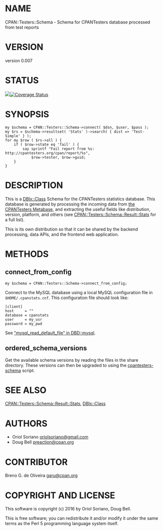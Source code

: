# NAME

CPAN::Testers::Schema - Schema for CPANTesters database processed from test reports

# VERSION

version 0.007

# STATUS

<a href="https://travis-ci.org/cpan-testers/cpantesters-schema"><img src="https://travis-ci.org/cpan-testers/cpantesters-schema.svg?branch=master"></a><a href="https://coveralls.io/r/cpan-testers/cpantesters-schema"><img src="https://coveralls.io/repos/cpan-testers/cpantesters-schema/badge.png" alt="Coverage Status" /></a>

# SYNOPSIS

    my $schema = CPAN::Testers::Schema->connect( $dsn, $user, $pass );
    my $rs = $schema->resultset( 'Stats' )->search( { dist => 'Test-Simple' } );
    for my $row ( $rs->all ) {
        if ( $row->state eq 'fail' ) {
            say sprintf "Fail report from %s: http://cpantesters.org/cpan/report/%s",
                $row->tester, $row->guid;
        }
    }

# DESCRIPTION

This is a [DBIx::Class](https://metacpan.org/pod/DBIx::Class) Schema for the CPANTesters statistics database.
This database is generated by processing the incoming data from [the
CPANTesters Metabase](http://metabase.cpantesters.org), and extracting
the useful fields like distribution, version, platform, and others (see
[CPAN::Testers::Schema::Result::Stats](https://metacpan.org/pod/CPAN::Testers::Schema::Result::Stats) for a full list).

This is its own distribution so that it can be shared by the backend
processing, data APIs, and the frontend web application.

# METHODS

## connect\_from\_config

    my $schema = CPAN::Testers::Schema->connect_from_config;

Connect to the MySQL database using a local MySQL configuration file
in `$HOME/.cpanstats.cnf`. This configuration file should look like:

    [client]
    host     = ""
    database = cpanstats
    user     = my_usr
    password = my_pwd

See ["mysql\_read\_default\_file" in DBD::mysql](https://metacpan.org/pod/DBD::mysql#mysql_read_default_file).

## ordered\_schema\_versions

Get the available schema versions by reading the files in the share
directory. These versions can then be upgraded to using the
[cpantesters-schema](https://metacpan.org/pod/cpantesters-schema) script.

# SEE ALSO

[CPAN::Testers::Schema::Result::Stats](https://metacpan.org/pod/CPAN::Testers::Schema::Result::Stats), [DBIx::Class](https://metacpan.org/pod/DBIx::Class)

# AUTHORS

- Oriol Soriano <oriolsoriano@gmail.com>
- Doug Bell <preaction@cpan.org>

# CONTRIBUTOR

Breno G. de Oliveira <garu@cpan.org>

# COPYRIGHT AND LICENSE

This software is copyright (c) 2016 by Oriol Soriano, Doug Bell.

This is free software; you can redistribute it and/or modify it under
the same terms as the Perl 5 programming language system itself.
